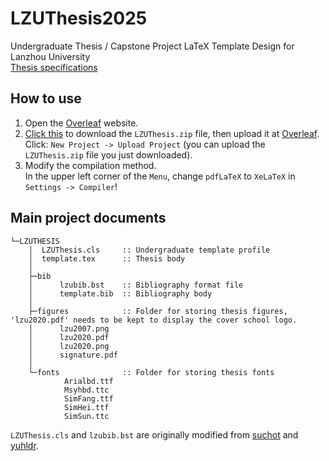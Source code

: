 # LZUThesis2025
Undergraduate Thesis / Capstone Project LaTeX Template Design for Lanzhou University  
[Thesis specifications](https://jwc.lzu.edu.cn/tongzhigonggao/shijianjiaoxue/2024/1021/278405.html)
## How to use
1. Open the [Overleaf](https://www.overleaf.com/) website.
2. [Click this](https://github.com/xiashj2021/LZUThesis2025/releases/tag/v1.0.0) to download the `LZUThesis.zip` file, then upload it at [Overleaf](https://www.overleaf.com/).  
Click: `New Project -> Upload Project` (you can upload the `LZUThesis.zip` file you just downloaded).  
3. Modify the compilation method.  
In the upper left corner of the `Menu`, change `pdfLaTeX` to `XeLaTeX` in `Settings -> Compiler`!

## Main project documents
```
└─LZUTHESIS
    │  LZUThesis.cls     :: Undergraduate template profile
    │  template.tex      :: Thesis body
    │
    ├─bib
    │      lzubib.bst    :: Bibliography format file
    │      template.bib  :: Bibliography body
    │
    ├─figures            :: Folder for storing thesis figures, 'lzu2020.pdf' needs to be kept to display the cover school logo.
    │      lzu2007.png
    │      lzu2020.pdf
    │      lzu2020.png
    │      signature.pdf
    │
    └─fonts              :: Folder for storing thesis fonts
            Arialbd.ttf
            Msyhbd.ttc
            SimFang.ttf
            SimHei.ttf
            SimSun.ttc
```
`LZUThesis.cls` and `lzubib.bst` are originally modified from [suchot](https://github.com/suchot/LZUThesis2017) and [yuhldr](https://github.com/yuhldr/LZUThesis2020).
